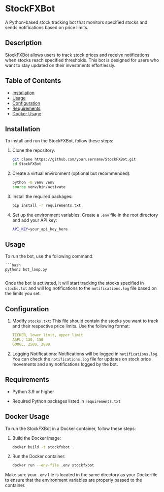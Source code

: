 # StockFXBot

A Python-based stock tracking bot that monitors specified stocks and sends notifications based on price limits.

## Description

StockFXBot allows users to track stock prices and receive notifications when stocks reach specified thresholds. This bot is designed for users who want to stay updated on their investments effortlessly.

## Table of Contents

- [Installation](#installation)
- [Usage](#usage)
- [Configuration](#configuration)
- [Requirements](#requirements)
- [Docker Usage](#docker-usage)

## Installation

To install and run the StockFXBot, follow these steps:

1. Clone the repository:

   ```bash
   git clone https://github.com/yourusername/StockFXBot.git
   cd StockFXBot
   ```

2. Create a virtual environment (optional but recommended):

    ```bash
    python -m venv venv
    source venv/bin/activate
    ```

3. Install the required packages:

    ```bash
    pip install -r requirements.txt
    ```

4. Set up the environment variables. Create a `.env` file in the root directory and add your API key:

    ```bash
    API_KEY=your_api_key_here
    ```

## Usage

To run the bot, use the following command:

    ```bash
    python3 bot_loop.py
    ```

Once the bot is activated, it will start tracking the stocks specified in `stocks.txt` and will log notifications to the `notifications.log` file based on the limits you set.

## Configuration

1. Modify `stocks.txt`: This file should contain the stocks you want to track and their respective price limits. Use the following format:

    ```yaml
    TICKER, lower_limit, upper_limit
    AAPL, 130, 150
    GOOGL, 2500, 2800
    ```

2. Logging Notifications: Notifications will be logged in `notifications.log`. You can check the `notifications.log` file for updates on stock price movements and any notifications logged by the bot.

## Requirements

- Python 3.9 or higher

- Required Python packages listed in `requirements.txt`

## Docker Usage

To run the StockFXBot in a Docker container, follow these steps:

1. Build the Docker image:

    ```bash
    docker build -t stockfxbot .
    ```

2. Run the Docker container:

    ```bash
    docker run --env-file .env stockfxbot
    ```

Make sure your `.env` file is located in the same directory as your Dockerfile to ensure that the environment variables are properly passed to the container.
